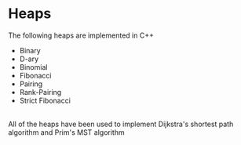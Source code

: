 # Heaps

The following heaps are implemented in C++
- Binary 
- D-ary
- Binomial
- Fibonacci 
- Pairing 
- Rank-Pairing 
- Strict Fibonacci 
<br />
All of the heaps have been used to implement Dijkstra's shortest path algorithm and Prim's MST algorithm
